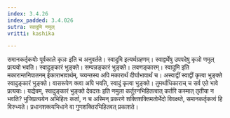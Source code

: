 ```yaml
---
index: 3.4.26
index_padded: 3.4.026
sutra: स्वादुमि णमुल्
vritti: kashika

---
```

समानकर्तृकयोः पूर्वकाले कृञः इति च अनुवर्तते। स्वादुमि इत्यर्थग्रहणम्। स्वाद्वर्थेषु उपपदेषु कृञो णमुल् प्रत्ययो भवति। स्वादुङ्कारं भुङ्क्ते। सम्पन्नङ्कारं भुङ्क्ते। लवणङ्कारम्। स्वादुमि इति मकारान्तनिपातनम् ईकाराभावार्थम्, च्व्यन्तस्य अपि मकारार्थं दीर्घाभावार्थं च। अस्वाद्वीं स्वाद्वीं कृत्वा भुङ्क्ते स्वादुङ्कारं भुङ्क्ते। वासरूपेण क्त्वा अपि भवति, स्वादुं कृत्वा भुङ्क्ते। तुमर्थाधिकाराच् च सर्व एते भावे प्रत्ययाः। यद्येवम्, स्वादुङ्कारं भुङ्क्ते देवदत्तः इति णमुला कर्तुरनभिहितत्वात् कर्तरि कस्मात् तृतीया न भवति? भुजिप्रत्ययेन अभिहितः कर्ता, न च अस्मिन् प्रकरणे शक्तिशक्तिमतोर्भेदो विवक्ष्य्ते, समानकर्तृकत्वं हि विरुध्यते। प्रधानशक्त्यभिधाने वा गुणशक्तिरभिहितवत् प्रकाशते।